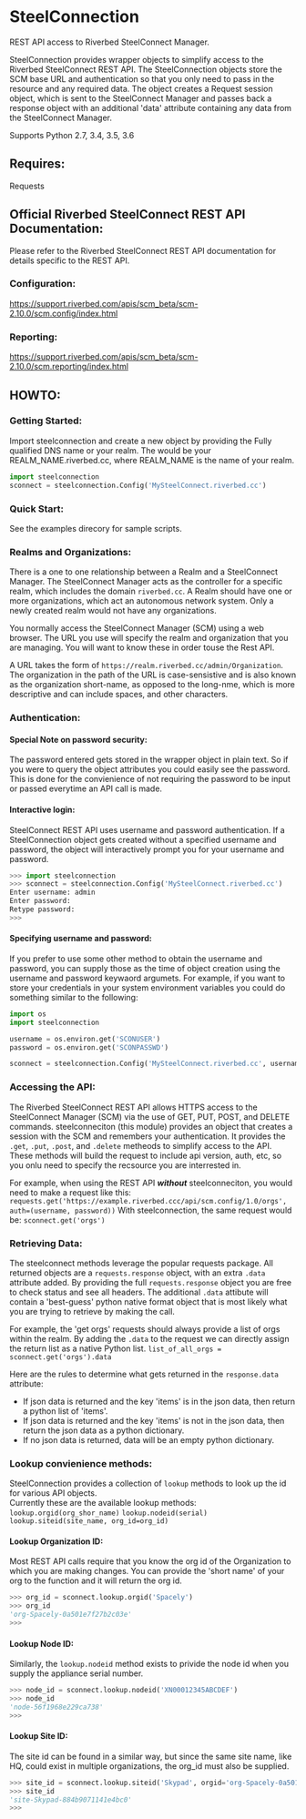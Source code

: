 # SteelConnection
REST API access to Riverbed SteelConnect Manager.

SteelConnection provides wrapper objects to simplify access to the Riverbed SteelConnect REST API.
The SteelConnection objects store the SCM base URL and authentication so that you only need to pass in the resource and any required data.
The object creates a Request session object, which is sent to the SteelConnect Manager and passes back a response object with an additional 'data' attribute containing any data from the SteelConnect Manager.

Supports Python 2.7, 3.4, 3.5, 3.6


## Requires:
Requests


## Official Riverbed SteelConnect REST API Documentation:
Please refer to the Riverbed SteelConnect REST API documentation for details specific to the REST API.
### Configuration:
https://support.riverbed.com/apis/scm_beta/scm-2.10.0/scm.config/index.html
### Reporting:
https://support.riverbed.com/apis/scm_beta/scm-2.10.0/scm.reporting/index.html


## HOWTO:
### Getting Started:
Import steelconnection and create a new object by providing the Fully qualified DNS name or your realm.  The would be your REALM_NAME.riverbed.cc, where REALM_NAME is the name of your realm.
```python
import steelconnection
sconnect = steelconnection.Config('MySteelConnect.riverbed.cc')
```

### Quick Start:
See the examples direcory for sample scripts.

### Realms and Organizations:
There is a one to one relationship between a Realm and a SteelConnect Manager.  The SteelConnect Manager acts as the controller for a specific realm, which includes the domain `riverbed.cc`.  A Realm should have one or more organizations, which act an autonomous network system.  Only a newly created realm would not have any organizations.

You normally access the SteelConnect Manager (SCM) using a web browser.  The URL you use will specify the realm and organization that you are managing.  You will want to know these in order touse the Rest API.

A URL takes the form of `https://realm.riverbed.cc/admin/Organization`.
The organization in the path of the URL is case-sensistive and is also known as the organization short-name, as opposed to the long-nme, which is more descriptive and can include spaces, and other characters.

### Authentication:
#### Special Note on password security:
The password entered gets stored in the wrapper object in plain text.  So if you were to query the object attributes you could easily see the password.  This is done for the convienience of not requiring the password to be input or passed everytime an API call is made.

#### Interactive login:
SteelConnect REST API uses username and password authentication.  If a SteelConnection object gets created without a specified username and password, the object will interactively prompt you for your username and password.  

```python
>>> import steelconnection
>>> sconnect = steelconnection.Config('MySteelConnect.riverbed.cc')
Enter username: admin
Enter password: 
Retype password: 
>>> 
```

#### Specifying username and password:
If you prefer to use some other method to obtain the username and password, you can supply those as the time of object creation using the username and password keywaord argumets.
For example, if you want to store your credentials in your system environment variables you could do something similar to the following:
```python
import os
import steelconnection

username = os.environ.get('SCONUSER')
password = os.environ.get('SCONPASSWD')

sconnect = steelconnection.Config('MySteelConnect.riverbed.cc', username=username, password=password)
```

### Accessing the API:
The Riverbed SteelConnect REST API allows HTTPS access to the SteelConnect Manager (SCM) via the use of GET, PUT, POST, and DELETE commands.  steelconneciton (this module) provides an object that creates a session with the SCM and remembers your authentication.  It provides the `.get`, `.put`, `.post`, and `.delete` metheods to simplify access to the API.  These methods will build the request to include api version, auth, etc, so you onlu need to specify the recsource you are interrested in.

For example, when using the REST API _**without**_ steelconneciton, you would need to make a request like this:
`requests.get('https://example.riverbed.ccc/api/scm.config/1.0/orgs', auth=(username, password))`
With steelconnection, the same request would be:
`sconnect.get('orgs')`

### Retrieving Data:
The steelconnect methods leverage the popular requests package.  All returned objects are a `requests.response` object, with an extra `.data` attribute added.  By providing the full `requests.response` object you are free to check status and see all headers.  The additional `.data` attibute will contain a 'best-guess' python native format object that is most likely what you are trying to retrieve by making the call.

For example, the 'get orgs' requests should always provide a list of orgs within the realm.  By adding the `.data` to the request we can directly assign the return list as a native Python list.
`list_of_all_orgs = sconnect.get('orgs').data`

Here are the rules to determine what gets returned in the `response.data` attribute: 
* If json data is returned and the key 'items' is in the json data, then return a python list of 'items'.
* If json data is returned and the key 'items' is not in the json data, then return the json data as a python dictionary.
* If no json data is returned, data will be an empty python dictionary.

### Lookup convienience methods:
SteelConnection provides a collection of `lookup` methods to look up the id for various API objects.  
Currently these are the available lookup methods:
    `lookup.orgid(org_shor_name)`
    `lookup.nodeid(serial)` 
    `lookup.siteid(site_name, org_id=org_id)` 

#### Lookup Organization ID:
Most REST API calls require that you know the org id of the Organization to which you are making changes.  You can provide the 'short name' of your org to the function and it will return the org id.
```python
>>> org_id = sconnect.lookup.orgid('Spacely')
>>> org_id
'org-Spacely-0a501e7f27b2c03e'
>>> 
```
#### Lookup Node ID:
Similarly, the `lookup.nodeid` method exists to privide the node id when you supply the appliance serial number.
```python
>>> node_id = sconnect.lookup.nodeid('XN00012345ABCDEF')
>>> node_id
'node-56f1968e229ca738'
>>> 
```
#### Lookup Site ID:
The site id can be found in a similar way, but since the same site name, like HQ, could exist in multiple organizations, the org_id must also be supplied.
```python
>>> site_id = sconnect.lookup.siteid('Skypad', orgid='org-Spacely-0a501e7f27b2c03e')
>>> site_id
'site-Skypad-884b9071141e4bc0'
>>> 
```

